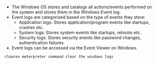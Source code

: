 - The Windows OS stores and catalogs all actions/events performed on the system and stores them in the Windows Event log.
- Event logs are categorized based on the type of events they store:
	- Application logs: Stores application/program events like startups, crashes etc.
	- System logs: Stores system events like startups, reboots etc.
	- Security logs: Stores security events like password changes, authentication failures
- Event logs can be accessed via the Event Viewer on Windows.

```
clearev meterpreter command clear the windows logs
```